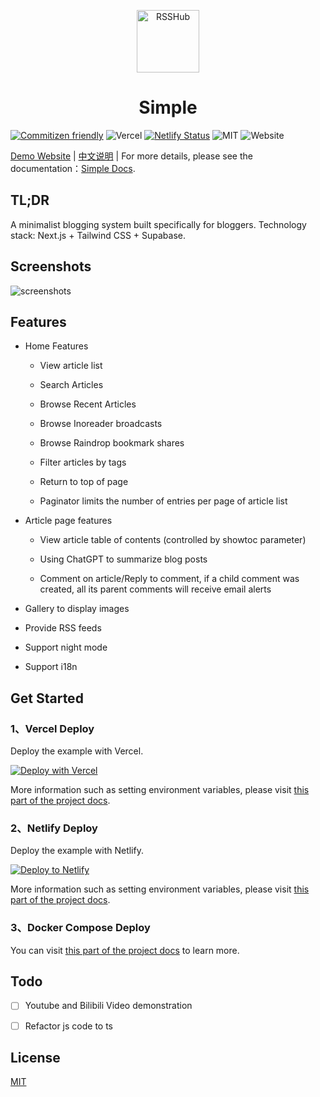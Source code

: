 <p align="center">
<img src="https://vip2.loli.io/2023/04/17/AYctDuH2fbriGPQ.webp" alt="RSSHub" width="100">
</p>

<h1 align="center">Simple</h1>

[![Commitizen friendly](https://img.shields.io/badge/commitizen-friendly-brightgreen.svg)](http://commitizen.github.io/cz-cli/)
![Vercel](https://vercelbadge.vercel.app/api/simple-is-awesome/simple)
[![Netlify Status](https://api.netlify.com/api/v1/badges/a9a7ac9b-9a45-4336-9383-4c76af5b397a/deploy-status)](https://app.netlify.com/sites/demo-njxzc/deploys)
![MIT](https://img.shields.io/github/license/simple-is-awesome/simple?style=plastic)
![Website](https://img.shields.io/website?url=https%3A%2F%2Fdemo.njxzc.top)

[Demo Website](https://demo.njxzc.top) | [中文说明](https://github.com/simple-is-awesome/simple/blob/main/README.zh-CN.md) | For more details, please see the documentation：[Simple Docs](https://docs.njxzc.top).

## TL;DR

A minimalist blogging system built specifically for bloggers. Technology stack: Next.js + Tailwind CSS + Supabase.

## Screenshots

![screenshots](https://vip2.loli.io/2023/04/17/oKfPLRXCM58rHZA.webp)

## Features

- Home Features

    - View article list

    - Search Articles

    - Browse Recent Articles

    - Browse Inoreader broadcasts

    - Browse Raindrop bookmark shares

    - Filter articles by tags

    - Return to top of page

    - Paginator limits the number of entries per page of article list

- Article page features

    - View article table of contents (controlled by showtoc parameter)

    - Using ChatGPT to summarize blog posts

    - Comment on article/Reply to comment, if a child comment was created, all its parent comments will receive email alerts

- Gallery to display images

- Provide RSS feeds

- Support night mode

- Support i18n

## Get Started

### 1、Vercel Deploy

Deploy the example with Vercel.

[![Deploy with Vercel](https://vercel.com/button)](https://vercel.com/new/clone?repository-url=https://github.com/simple-is-awesome/simple)

More information such as setting environment variables, please visit [this part of the project docs](https://docs.njxzc.top/docs/usage/vercel-deploy/).

### 2、Netlify Deploy

Deploy the example with Netlify.

[![Deploy to Netlify](https://www.netlify.com/img/deploy/button.svg)](https://app.netlify.com/start/deploy?repository=https://github.com/simple-is-awesome/simple)

More information such as setting environment variables, please visit [this part of the project docs](https://docs.njxzc.top/docs/usage/netlify-deploy/).

### 3、Docker Compose Deploy

You can visit [this part of the project docs](https://docs.njxzc.top/docs/usage/selfhosted-deploy) to learn more.

## Todo

- [ ] Youtube and Bilibili Video demonstration

- [ ] Refactor js code to ts

## License

[MIT](https://github.com/simple-is-awesome/simple/blob/main/LICENSE)
